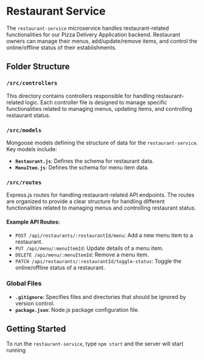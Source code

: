 # Restaurant Service

The `restaurant-service` microservice handles restaurant-related functionalities for our Pizza Delivery Application backend. Restaurant owners can manage their menus, add/update/remove items, and control the online/offline status of their establishments.

## Folder Structure

### `/src/controllers`

This directory contains controllers responsible for handling restaurant-related logic. Each controller file is designed to manage specific functionalities related to managing menus, updating items, and controlling restaurant status.

### `/src/models`

Mongoose models defining the structure of data for the `restaurant-service`. Key models include:

- **`Restaurant.js`**: Defines the schema for restaurant data.
- **`MenuItem.js`**: Defines the schema for menu item data.

### `/src/routes`

Express.js routes for handling restaurant-related API endpoints. The routes are organized to provide a clear structure for handling different functionalities related to managing menus and controlling restaurant status.

#### Example API Routes:

- `POST /api/restaurants/:restaurantId/menu`: Add a new menu item to a restaurant.
- `PUT /api/menu/:menuItemId`: Update details of a menu item.
- `DELETE /api/menu/:menuItemId`: Remove a menu item.
- `PATCH /api/restaurants/:restaurantId/toggle-status`: Toggle the online/offline status of a restaurant.

### Global Files

- **`.gitignore`**: Specifies files and directories that should be ignored by version control.
- **`package.json`**: Node.js package configuration file.

## Getting Started

To run the `restaurant-service`, type `npm start` and the server will start running

